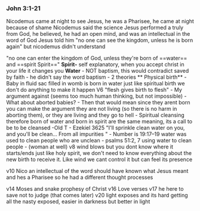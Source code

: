 ### John 3:1-21
Nicodemus came at night to see Jesus, he was a Pharisee, he came at night because of shame 
Nicodemus said the science Jesus performed a truly from God, he believed, he had an open mind, and was an intellectual in the word of God
Jesus told him "no one can see the kingdom, unless he is born again" but nicodemus didn't understand

"no one can enter the kingdom of God, unless they're born of ==water== and ==spirit Spirit=="
**Spirit-** self explanatory, when you accept christ in your life it changes you
**Water** 
		- NOT baptism, this would contradict saved by faith 
		- he didn't say the word baptism
		- 2 theories
			** Physical birth** 
				- Baby in fluid sac filled in womb is born in water just like spiritual birth we don't do anything to make it happen V6 "flesh gives birth to flesh"
				- My argument against (seems too much human thinking, but not impossible)
					- What about aborted babies?
					- Then that would mean since they arent born you can make the argument they are not living (so there is no harm in aborting them), or they are living and they go to hell
			- Spiritual cleansing therefore born of water and born in spirit are the same meaning, its a call to be to be cleansed 
				-Old T 
					- Ezekiel 3625 "I'll sprinkle clean water on you, and you'll be clean… From all impurities "
					- Number is 19:17–19 water was used to clean people who are unclean
					- psalms 51:2, 7 using water to clean people
			- (woman at well)
v8 wind blows but you dont know where it starts/ends just like holy spirit, we don't need to know everything about the new birth to receive it. 
Like wind we cant control it but can feel its presence 

v10 Nico an intellectual of the word should have known what Jesus meant and hes a Pharisee so he had a different thought processes 

v14 Moses and snake prophesy of Christ
v16 Love verses v17 he here to save not to judge (that comes later)
v20 light exposes and its hard getting all the nasty exposed, easier in darkness but better in light
